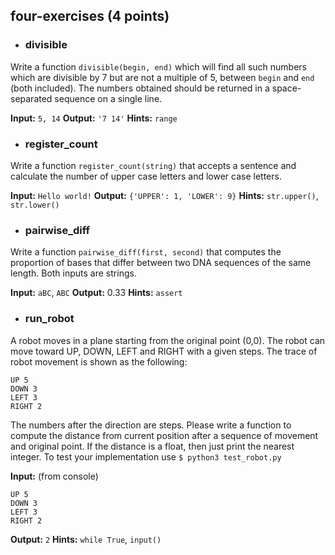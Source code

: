 ## four-exercises (4 points)

- ### divisible

Write a function `divisible(begin, end)` which will find all such numbers which are divisible by 7 but are not a multiple of 5,
between `begin` and `end` (both included). The numbers obtained should be returned in a space-separated sequence on a single line.

**Input:** `5, 14`
**Output:** `'7 14'`
**Hints:** `range`

- ### register_count
Write a function `register_count(string)` that accepts a sentence and calculate the number of upper case letters and lower case letters.

**Input:** `Hello world!`
**Output:** `{'UPPER': 1, 'LOWER': 9}`
**Hints:** `str.upper()`, `str.lower()`

- ### pairwise_diff
Write a function  `pairwise_diff(first, second)` that computes the proportion of bases that differ between two DNA sequences of the same length. Both inputs are strings.

**Input:** `aBC`, `ABC`
**Output:** 0.33
**Hints:** `assert`

- ### run_robot
A robot moves in a plane starting from the original point (0,0). The robot can move toward UP, DOWN, LEFT and RIGHT with a given steps. The trace of robot movement is shown as the following:
```
UP 5
DOWN 3
LEFT 3
RIGHT 2
```
The numbers after the direction are steps. Please write a function to compute the distance from current position after a sequence of movement and original point. If the distance is a float, then just print the nearest integer.
To test your implementation use `$ python3 test_robot.py`

**Input:** (from console)
```
UP 5
DOWN 3
LEFT 3
RIGHT 2
```
**Output:** `2`
**Hints:** `while True`, `input()`
